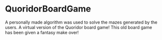 # QuoridorBoardGame
A personally made algorithm was used to solve the mazes generated by the users. 
A virtual version of the Quoridor board game! This old board game has been given a fantasy make over!

